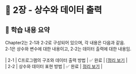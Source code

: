 ﻿# 📌 2장 - 상수와 데이터 출력<br/>

## 📖 학습 내용 요약<br/>

Chapter2는 2-1과 2-2로 구성되어 있으며, 각 내용은 다음과 같음.<br/>
2-1은 상수와 변수에 대한 내용이고, 2-2는 데이터 출력에 대한 내용임.<br/>
<br/>
| 2-1 | C프로그램의 구조와 데이터 출력 방법 | ✅ 완료 | [[정리 보기](./2-1) |<br/>
| 2-2 | 상수와 데이터 표현 방법 | ✅ 완료 | [정리 보기](./2-2) |<br/>
